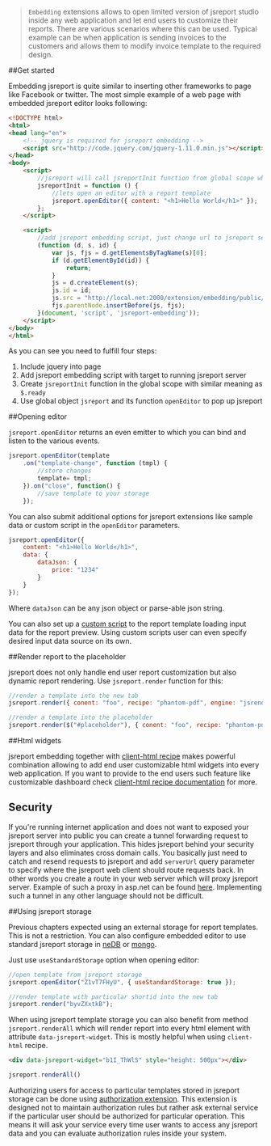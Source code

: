 > `Embedding` extensions allows to open limited version of jsreport studio inside any web application and let end users to customize their reports. There are various scenarios where this can be used. Typical example can be when application is sending invoices to the customers and allows them to modify invoice template to the required design.

##Get started

Embedding jsreport is quite similar to inserting other frameworks to page like Facebook or twitter.  The most simple example of a web page with embedded jsreport editor looks following:

```html
<!DOCTYPE html>
<html>
<head lang="en">
	<!-- jquery is required for jsreport embedding -->
    <script src="http://code.jquery.com/jquery-1.11.0.min.js"></script>
</head>
<body>
	<script>
		//jsreport will call jsreportInit function from global scope when its initialized
	    jsreportInit = function () {
		    //lets open an editor with a report template
	        jsreport.openEditor({ content: "<h1>Hello World</h1>" });
	    };
	</script>

	<script>
		//add jsreport embedding script, just change url to jsreport server
	    (function (d, s, id) {
	        var js, fjs = d.getElementsByTagName(s)[0];
	        if (d.getElementById(id)) {
	            return;
	        }
	        js = d.createElement(s);
	        js.id = id;
	        js.src = "http://local.net:2000/extension/embedding/public/js/embed.js";
	        fjs.parentNode.insertBefore(js, fjs);
	    }(document, 'script', 'jsreport-embedding'));
	</script>
</body>
</html>
```
As you can see you need to fulfill four steps:
1. Include jquery into page
2. Add jsreport embedding script with target to running jsreport server
3. Create `jsreportInit` function in the global scope with similar meaning as `$.ready`
4. Use global object `jsreport` and its function `openEditor` to pop up jsreport

##Opening editor

`jsreport.openEditor` returns an even emitter to which you can bind and listen to the various events.

```js
jsreport.openEditor(template
	.on("template-change", function (tmpl) {
		//store changes
	    template= tmpl;
    }).on("close", function() {
	    //save template to your storage
    });
```

You can also submit additional options for jsreport extensions like sample data or custom script in the `openEditor` parameters.

```js
jsreport.openEditor({
    content: "<h1>Hello World</h1>",
    data: {
	    dataJson: {
	        price: "1234"
	    }
    }
});
```
Where `dataJson` can be any json object or parse-able json string.

You can also set up a [custom script](/learn/scripts) to the report template loading input data for the report preview. Using custom scripts user can even specify desired input data source on its own.

##Render report to the placeholder

jsreport does not only handle end user report customization but also dynamic report rendering. Use `jsreport.render` function for this:

```js
//render a template into the new tab
jsreport.render({ conent: "foo", recipe: "phantom-pdf", engine: "jsrender" });

//render a template into the placeholder
jsreport.render($("#placeholder"), { conent: "foo", recipe: "phantom-pdf", engine: "jsrender" });
```

##Html widgets

jsreport embedding together with [client-html recipe](/learn/client-html) makes powerful combination allowing to add end user customizable html widgets into every web application. If you want to provide to the end users such feature like customizable dashboard check [client-html recipe documentation](/learn/client-html) for more.

## Security

If you're running internet application and does not want to exposed your jsreport server into public you can create a tunnel forwarding request to jsreport through your application. This hides jsreport behind your security layers and also eliminates cross domain calls. You basically just need to catch and resend requests to jsreport and add `serverUrl` query parameter to specify where the jsreport web client should route requests back. In other words you create a route in your web server which will proxy jsreport server. Example of such a proxy in asp.net can be found [here](https://github.com/jsreport/net/blob/master/jsreport/jsreport.Client/JsReportWebHandler.cs). Implementing such a tunnel in any other language should not be difficult.

##Using jsreport storage

Previous chapters expected using an external storage for report templates. This is not a restriction. You can also configure embedded editor to use standard jsreport storage in [neDB](https://github.com/louischatriot/nedb) or [mongo](http://www.mongodb.org/).

Just use `useStandardStorage` option when opening editor:
```js
//open template from jsreport storage
jsreport.openEditor("Z1vT7FHyU", { useStandardStorage: true });
```

```js
//render template with particular shortid into the new tab
jsreport.render("byvZXxtkB");
```

When using jsreport template storage you can also benefit from method `jsreport.renderAll` which will render report into every html element with attribute `data-jsreport-widget`. This is mostly helpful when using `client-html` recipe.

```html
<div data-jsreport-widget="b1I_ThWlS" style="height: 500px"></div>
```
```js
jsreport.renderAll()
```

Authorizing users for access to particular templates stored in jsreport storage can be done using [authorization extension](/learn/authorization). This extension is designed not to maintain authorization rules but rather ask external service if the particular user should be authorized for particular operation.  This means it will ask your service every time user wants to access any jsreport data and you can evaluate authorization rules inside your system.

